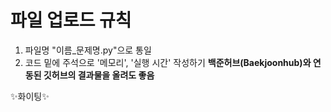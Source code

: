# 파일 업로드 규칙
1. 파일명 "이름_문제명.py"으로 통일
2. 코드 밑에 주석으로 '메모리', '실행 시간' 작성하기
   **백준허브(Baekjoonhub)와 연동된 깃허브의 결과물을 올려도 좋음**

✨화이팅✨
